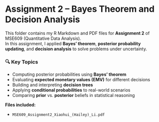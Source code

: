 # Assignment 2 – Bayes Theorem and Decision Analysis

This folder contains my R Markdown and PDF files for **Assignment 2** of MSE609 (Quantitative Data Analysis).  
In this assignment, I applied **Bayes’ theorem**, **posterior probability updating**, and **decision analysis** to solve problems under uncertainty.

### 🔍 Key Topics
- Computing posterior probabilities using **Bayes’ theorem**
- Evaluating **expected monetary values (EMV)** for different decisions
- Building and interpreting **decision trees**
- Applying **conditional probabilities** to real-world scenarios
- Comparing **prior** vs. **posterior** beliefs in statistical reasoning

**Files included:**
- `MSE609_Assignment2_Xiaohui_(Hailey)_Li.pdf`
